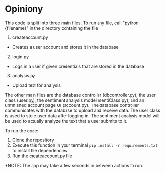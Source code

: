 # Opiniony

This code is split into three main files. To run any file, call "python {filename}" in the directory containing the file
1. createaccount.py
  - Creates a user account and stores it in the database
2. login.py
  - Logs in a user if given credentials that are stored in the database
3. analysis.py
  - Upload text for analysis

The other main files are the database controller (dbcontroller.py), the user class (user.py), the sentiment analysis model (sentiClass.py), and an unfinished account page UI (account.py). The database controller communicates with the database to upload and receive data. The user class is used to store user data after logging in. The sentiment analysis model will be used to actually analyze the text that a user submits to it.

To run the code:
1. Clone the repository
2. Execute this function in your terminal `pip install -r requirements.txt` to install the dependencies
3. Run the createaccount.py file

*NOTE: The app may take a few seconds in between actions to run.